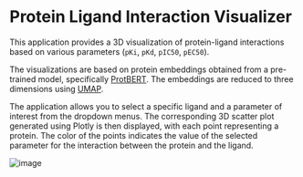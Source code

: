 # Protein Ligand Interaction Visualizer

This application provides a 3D visualization of protein-ligand interactions based on various parameters (`pKi`, `pKd`, `pIC50`, `pEC50`). 

The visualizations are based on protein embeddings obtained from a pre-trained model, specifically [ProtBERT](https://huggingface.co/Rostlab/prot_bert). The embeddings are reduced to three dimensions using [UMAP](https://umap-learn.readthedocs.io/en/latest/).

The application allows you to select a specific ligand and a parameter of interest from the dropdown menus. The corresponding 3D scatter plot generated using Plotly is then displayed, with each point representing a protein. The color of the points indicates the value of the selected parameter for the interaction between the protein and the ligand.

![image](https://github.com/user-attachments/assets/33f439cd-09a7-4162-9f7f-18ca9bf92bc5)
